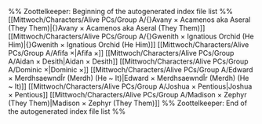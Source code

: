 %% Zoottelkeeper: Beginning of the autogenerated index file list  %%
 [[Mittwoch/Characters/Alive PCs/Group A/{}Avany × Acamenos aka Aseral (They Them)|{}Avany × Acamenos aka Aseral (They Them)]]
 [[Mittwoch/Characters/Alive PCs/Group A/{}Gwenith × Ignatious Orchid (He Him)|{}Gwenith × Ignatious Orchid (He Him)]]
 [[Mittwoch/Characters/Alive PCs/Group A/Afifa ×|Afifa ×]]
 [[Mittwoch/Characters/Alive PCs/Group A/Aidan × Desith|Aidan × Desith]]
 [[Mittwoch/Characters/Alive PCs/Group A/Dominic ×|Dominic ×]]
 [[Mittwoch/Characters/Alive PCs/Group A/Edward × MerdhsaewndÎr (Merdh) (He ~ It)|Edward × MerdhsaewndÎr (Merdh) (He ~ It)]]
 [[Mittwoch/Characters/Alive PCs/Group A/Joshua × Pentious|Joshua × Pentious]]
 [[Mittwoch/Characters/Alive PCs/Group A/Madison × Zephyr (They Them)|Madison × Zephyr (They Them)]]
%% Zoottelkeeper: End of the autogenerated index file list  %%
